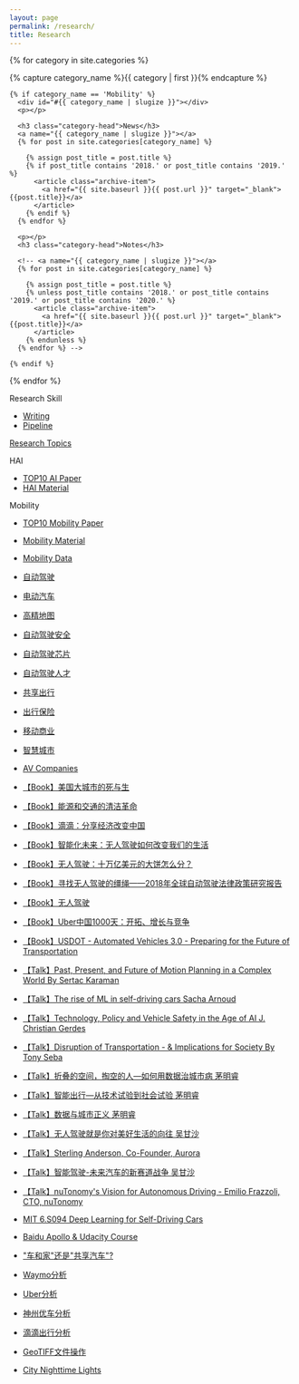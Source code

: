 ```yaml
---
layout: page
permalink: /research/
title: Research
---
```



<div id="archives">

{% for category in site.categories %}
  <div class="archive-group">
    {% capture category_name %}{{ category | first }}{% endcapture %}
    
    {% if category_name == 'Mobility' %}
      <div id="#{{ category_name | slugize }}"></div>
      <p></p>
      
      <h3 class="category-head">News</h3>
      <a name="{{ category_name | slugize }}"></a>
      {% for post in site.categories[category_name] %}
        
        {% assign post_title = post.title %}
        {% if post_title contains '2018.' or post_title contains '2019.' %}
          <article class="archive-item">
            <a href="{{ site.baseurl }}{{ post.url }}" target="_blank">{{post.title}}</a>
          </article>
        {% endif %}
      {% endfor %}

      <p></p>
      <h3 class="category-head">Notes</h3>

      <!-- <a name="{{ category_name | slugize }}"></a>
      {% for post in site.categories[category_name] %}
        
        {% assign post_title = post.title %}
        {% unless post_title contains '2018.' or post_title contains '2019.' or post_title contains '2020.' %}
          <article class="archive-item">
            <a href="{{ site.baseurl }}{{ post.url }}" target="_blank">{{post.title}}</a>
          </article>
        {% endunless %}
      {% endfor %} -->

    {% endif %}
  </div>
{% endfor %}
</div>

Research Skill
- [Writing](http://hxiaom.github.io/mobility/2019/06/12/writing.html)
- [Pipeline]()

[Research Topics](http://hxiaom.github.io/mobility/2019/04/12/research-framework.html)

HAI
- [TOP10 AI Paper](http://hxiaom.github.io/mobility/2019/10/09/ai-paper.html)
- [HAI Material](http://hxiaom.github.io/mobility/2019/10/14/xai-material.html)

Mobility
- [TOP10 Mobility Paper](http://hxiaom.github.io/mobility/2019/10/09/mobility-paper.html)
- [Mobility Material](http://hxiaom.github.io/mobility/2019/03/12/AV-in-academic.html)
- [Mobility Data](http://hxiaom.github.io/mobility/2018/10/23/Mobility-Data.html)

- [自动驾驶](http://hxiaom.github.io/mobility/2018/09/04/Automobile.html)
- [电动汽车](http://hxiaom.github.io/mobility/2018/09/04/Electricmobile.html)
- [高精地图](http://hxiaom.github.io/mobility/2018/09/17/Map.html)
- [自动驾驶安全](http://hxiaom.github.io/mobility/2019/02/24/Safety.html)
- [自动驾驶芯片](http://hxiaom.github.io/mobility/2019/02/26/av-chip.html)
- [自动驾驶人才](http://hxiaom.github.io/mobility/2018/09/18/automobile-job.html)
- [共享出行](http://hxiaom.github.io/mobility/2018/10/11/Ride-Sharing.html)
- [出行保险](http://hxiaom.github.io/mobility/2018/10/24/Insurance.html)
- [移动商业](http://hxiaom.github.io/mobility/2018/11/05/mobility-commerce.html)
- [智慧城市](http://hxiaom.github.io/mobility/2018/08/30/Smart-City.html)
- [AV Companies](http://hxiaom.github.io/mobility/2019/03/25/AV-Companies.html)
- [【Book】美国大城市的死与生](http://hxiaom.github.io/mind/mobility/2019/01/16/the-death-and-life-of-great-american-cities.html)
- [【Book】能源和交通的清洁革命](http://hxiaom.github.io/mobility/2018/10/21/Clean-Disruption.html)
- [【Book】滴滴：分享经济改变中国](http://hxiaom.github.io/mobility/2018/10/05/DiDi-book.html)
- [【Book】智能化未来：无人驾驶如何改变我们的生活](http://hxiaom.github.io/mobility/2018/09/19/intellegence-future.html)
- [【Book】无人驾驶：十万亿美元的大饼怎么分？](http://hxiaom.github.io/mobility/2018/09/18/economist-automobile.html)
- [【Book】寻找无人驾驶的缰绳——2018年全球自动驾驶法律政策研究报告](http://hxiaom.github.io/mobility/2018/09/16/Tencent-automobile.html)
- [【Book】无人驾驶](http://hxiaom.github.io/mobility/2018/09/16/Automobile.html)
- [【Book】Uber中国1000天：开拓、增长与竞争](http://hxiaom.github.io/mobility/2018/09/07/Uber-China-1000.html)
- [【Book】USDOT - Automated Vehicles 3.0 - Preparing for the Future of Transportation](http://hxiaom.github.io/mobility/2018/10/08/Automated-Vehicles-3.0.html)
- [【Talk】Past, Present, and Future of Motion Planning in a Complex World By Sertac Karaman](http://hxiaom.github.io/mobility/2018/11/12/Sertac-Karaman-Talk.html)
- [【Talk】The rise of ML in self-driving cars Sacha Arnoud](http://hxiaom.github.io/mobility/2018/11/12/Sacha-Arnoud-Talk.html)
- [【Talk】Technology, Policy and Vehicle Safety in the Age of AI J. Christian Gerdes](http://hxiaom.github.io/mobility/2018/11/12/Chris-Gerdes-Talk.html)
- [【Talk】Disruption of Transportation - & Implications for Society By Tony Seba](http://hxiaom.github.io/mobility/2018/11/11/Tony-Seba-Talk.html)
- [【Talk】折叠的空间，掏空的人—如何用数据治城市病 茅明睿](http://hxiaom.github.io/mobility/2018/11/11/Mingrui-Mao-Talk3.html)
- [【Talk】智能出行—从技术试验到社会试验 茅明睿](http://hxiaom.github.io/mobility/2018/11/11/Mingrui-Mao-Talk2.html)
- [【Talk】数据与城市正义 茅明睿](http://hxiaom.github.io/mobility/2018/11/11/Mingrui-Mao-Talk.html)
- [【Talk】无人驾驶就是你对美好生活的向往 吴甘沙](http://hxiaom.github.io/mobility/2018/11/11/Gansha-Wu-Talk.html)
- [【Talk】Sterling Anderson, Co-Founder, Aurora](http://hxiaom.github.io/mobility/2018/11/08/Sterling-Anderson-Talk.html)
- [【Talk】智能驾驶-未来汽车的新赛道战争 吴甘沙](http://hxiaom.github.io/mobility/2018/11/08/Gansha-Wu-Talk.html)
- [【Talk】nuTonomy's Vision for Autonomous Driving - Emilio Frazzoli, CTO, nuTonomy](http://hxiaom.github.io/mobility/2018/11/08/Emilio-Frazzoli-talk.html)
- [MIT 6.S094 Deep Learning for Self-Driving Cars](http://hxiaom.github.io/mobility/2018/11/07/MIT-course.html)
- [Baidu Apollo & Udacity Course](http://hxiaom.github.io/mobility/2018/11/07/Baidu-Apollo.html)

- ["车和家"还是"共享汽车"?](http://hxiaom.github.io/mobility/2018/09/13/mobility-question.html)
- [Waymo分析](http://hxiaom.github.io/mobility/2018/09/04/Waymo.html)
- [Uber分析](http://hxiaom.github.io/mobility/2018/09/04/Uber.html)
- [神州优车分析](http://hxiaom.github.io/mobility/2018/08/31/shenzhou-youche.html)
- [滴滴出行分析](http://hxiaom.github.io/mobility/2018/08/30/didi-Chuxing-Corporate-Citizenship-Report.html)
- [GeoTIFF文件操作](http://hxiaom.github.io/mobility/2018/08/29/GeoTiff.html)
- [City Nighttime Lights](http://hxiaom.github.io/mobility/2018/08/29/City-Nighttime-Light.html)